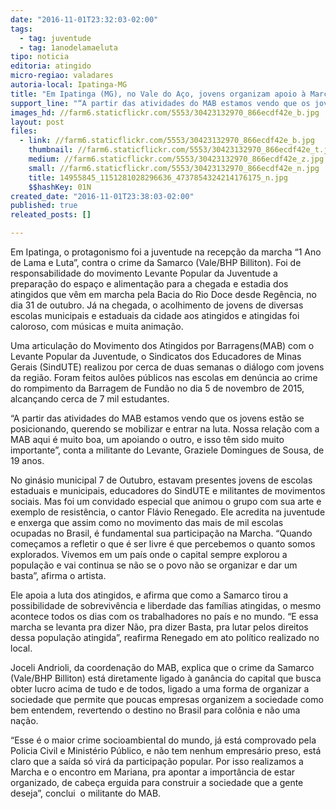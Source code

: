 ```yaml
---
date: "2016-11-01T23:32:03-02:00"
tags:
  - tag: juventude
  - tag: 1anodelamaeluta
tipo: noticia
editoria: atingido
micro-regiao: valadares
autoria-local: Ipatinga-MG
title: "Em Ipatinga (MG), no Vale do Aço, jovens organizam apoio à Marcha e dão show de animação e luta"
support_line: "“A partir das atividades do MAB estamos vendo que os jovens estão se posicionando, querendo se mobilizar e entrar na luta\", afirma militante do Levante Popular da Juventude"
images_hd: //farm6.staticflickr.com/5553/30423132970_866ecdf42e_b.jpg
layout: post
files:
  - link: //farm6.staticflickr.com/5553/30423132970_866ecdf42e_b.jpg
    thumbnail: //farm6.staticflickr.com/5553/30423132970_866ecdf42e_t.jpg
    medium: //farm6.staticflickr.com/5553/30423132970_866ecdf42e_z.jpg
    small: //farm6.staticflickr.com/5553/30423132970_866ecdf42e_n.jpg
    title: 14955845_1151281028296636_4737854324214176175_n.jpg
    $$hashKey: 01N
created_date: "2016-11-01T23:38:03-02:00"
published: true
releated_posts: []

---
```

<p>Em Ipatinga, o protagonismo foi a juventude na recep&ccedil;&atilde;o da marcha &ldquo;1 Ano de Lama e Luta&rdquo;, contra o crime da Samarco (Vale/BHP Billiton). Foi de responsabilidade do movimento Levante Popular da Juventude a prepara&ccedil;&atilde;o do espa&ccedil;o e alimenta&ccedil;&atilde;o para a chegada e estadia dos atingidos que v&ecirc;m em marcha pela Bacia do Rio Doce desde Reg&ecirc;ncia, no dia 31 de outubro. J&aacute; na chegada, o acolhimento de jovens de diversas escolas municipais e estaduais da cidade aos atingidos e atingidas foi caloroso, com m&uacute;sicas e muita anima&ccedil;&atilde;o.</p>

<p>Uma articula&ccedil;&atilde;o do Movimento dos Atingidos por Barragens(MAB) com o Levante Popular da Juventude, o Sindicatos dos Educadores de Minas Gerais (SindUTE) realizou por cerca de duas semanas o di&aacute;logo com jovens da regi&atilde;o. Foram feitos aul&otilde;es p&uacute;blicos nas escolas em den&uacute;ncia ao crime do rompimento da Barragem de Fund&atilde;o no dia 5 de novembro de 2015, alcan&ccedil;ando cerca de 7 mil estudantes.</p>

<p>&ldquo;A partir das atividades do MAB estamos vendo que os jovens est&atilde;o se posicionando, querendo se mobilizar e entrar na luta. Nossa rela&ccedil;&atilde;o com a MAB aqui &eacute; muito boa, um apoiando o outro, e isso t&ecirc;m sido muito importante&rdquo;, conta a militante do Levante, Graziele Domingues de Sousa, de 19 anos.</p>

<p>No gin&aacute;sio municipal 7 de Outubro, estavam presentes jovens de escolas estaduais e municipais, educadores do SindUTE e militantes de movimentos sociais. Mas foi um convidado especial que animou o grupo com sua arte e exemplo de resist&ecirc;ncia, o cantor Fl&aacute;vio Renegado. Ele acredita na juventude e enxerga que assim como no movimento das mais de mil escolas ocupadas no Brasil, &eacute; fundamental sua participa&ccedil;&atilde;o na Marcha. &ldquo;Quando come&ccedil;amos a refletir o que &eacute; ser livre &eacute; que percebemos o quanto somos explorados. Vivemos em um pa&iacute;s onde o capital sempre explorou a popula&ccedil;&atilde;o e vai continua se n&atilde;o se o povo n&atilde;o se organizar e dar um basta&rdquo;, afirma o artista.</p>

<p>Ele apoia a luta dos atingidos, e afirma que como a Samarco tirou a possibilidade de sobreviv&ecirc;ncia e liberdade das fam&iacute;lias atingidas, o mesmo acontece todos os dias com os trabalhadores no pa&iacute;s e no mundo. &ldquo;E essa marcha se levanta pra dizer N&atilde;o, pra dizer Basta, pra lutar pelos direitos dessa popula&ccedil;&atilde;o atingida&rdquo;, reafirma Renegado em ato pol&iacute;tico realizado no local.</p>

<p>Joceli Andrioli, da coordena&ccedil;&atilde;o do MAB, explica que o crime da Samarco (Vale/BHP Billiton) est&aacute; diretamente ligado &agrave; gan&acirc;ncia do capital que busca obter lucro acima de tudo e de todos, ligado a uma forma de organizar a sociedade que permite que poucas empresas organizem a sociedade como bem entendem, revertendo o destino no Brasil para col&ocirc;nia e n&atilde;o uma na&ccedil;&atilde;o.</p>

<p>&ldquo;Esse &eacute; o maior crime socioambiental do mundo, j&aacute; est&aacute; comprovado pela Policia Civil e Minist&eacute;rio P&uacute;blico, e n&atilde;o tem nenhum empres&aacute;rio preso, est&aacute; claro que a sa&iacute;da s&oacute; vir&aacute; da participa&ccedil;&atilde;o popular. Por isso realizamos a Marcha e o encontro em Mariana, pra apontar a import&acirc;ncia de estar organizado, de cabe&ccedil;a erguida para construir a sociedade que a gente deseja&rdquo;, conclui&nbsp; o militante do MAB.&nbsp;</p>

